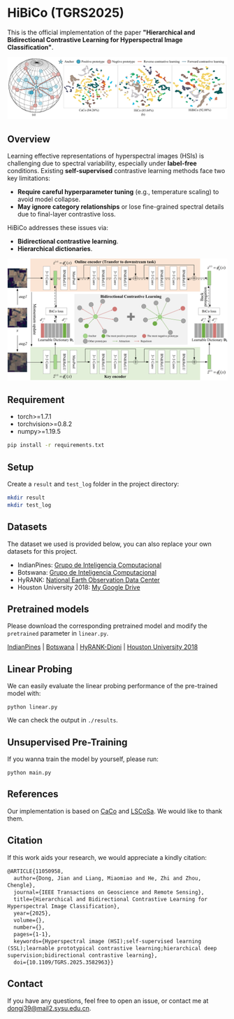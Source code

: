 # HiBiCo (TGRS2025)

This is the official implementation of the paper **"Hierarchical and Bidirectional Contrastive Learning for Hyperspectral Image Classification"**.

![HiBiCo_motivation](./HiBiCo_motivation.png "HiBiCo_motivation")
## Overview

Learning effective representations of hyperspectral images (HSIs) is challenging due to spectral variability, especially under **label-free** conditions. Existing **self-supervised** contrastive learning methods face two key limitations:

- **Require careful hyperparameter tuning** (e.g., temperature scaling) to avoid model collapse.
- **May ignore category relationships** or lose fine-grained spectral details due to final-layer contrastive loss.

HiBiCo addresses these issues via:
- **Bidirectional contrastive learning**.
- **Hierarchical dictionaries**.

![HiBiCo_graph](./HiBiCo_graph.png "HiBiCo_graph")

## Requirement
- torch>=1.7.1
- torchvision>=0.8.2
- numpy>=1.19.5
```bash
pip install -r requirements.txt
```

## Setup
Create a `result` and `test_log` folder in the project directory:
```bash
mkdir result
mkdir test_log
```

## Datasets
The dataset we used is provided below, you can also replace your own datasets for this project.
- IndianPines: [Grupo de Inteligencia Computacional](https://www.ehu.eus/ccwintco/index.php?title=Hyperspectral_Remote_Sensing_Scenes)
- Botswana: [Grupo de Inteligencia Computacional](https://www.ehu.eus/ccwintco/index.php?title=Hyperspectral_Remote_Sensing_Scenes)
- HyRANK: [National Earth Observation Data Center](https://www.noda.ac.cn/datasharing/datasetDetails/67c96f8cdf65e3259a9c9366)
- Houston University 2018: [My Google Drive](https://drive.google.com/drive/folders/1_WPFh2iOrCP0BZ6JbCKsq9eNbGj6fIqE?usp=drive_link)

## Pretrained models
Please download the corresponding pretrained model and modify the `pretrained` parameter in `linear.py`.

[IndianPines](https://drive.google.com/file/d/1zQ8nhpZaDyB5JYo4ERNp87Dp-N89ntly/view?usp=sharing) | [Botswana](https://drive.google.com/file/d/1VMIP_QUBUzHWi03Fuhz8oHtL-G4bG9pn/view?usp=sharing) | [HyRANK-Dioni](https://drive.google.com/file/d/1reaPW_EI37XX9OFuxVFSqfkgf93278vi/view?usp=sharing) | [Houston University 2018](https://drive.google.com/file/d/1KbARJFdgVNP5Q8CEf3NLuj1iPTHulbkI/view?usp=sharing)

## Linear Probing
We can easily evaluate the linear probing performance of the pre-trained model with:
```
python linear.py
```
We can check the output in `./results`.

## Unsupervised Pre-Training
If you wanna train the model by yourself, please run:
```
python main.py
```

## References
Our implementation is based on [CaCo](https://github.com/maple-research-lab/CaCo) and [LSCoSa](https://github.com/sakurashine/LSCoSa). We would like to thank them.

## Citation
If this work aids your research, we would appreciate a kindly citation:
```
@ARTICLE{11050958,
  author={Dong, Jian and Liang, Miaomiao and He, Zhi and Zhou, Chengle},
  journal={IEEE Transactions on Geoscience and Remote Sensing}, 
  title={Hierarchical and Bidirectional Contrastive Learning for Hyperspectral Image Classification}, 
  year={2025},
  volume={},
  number={},
  pages={1-1},
  keywords={Hyperspectral image (HSI);self-supervised learning (SSL);learnable prototypical contrastive learning;hierarchical deep supervision;bidirectional contrastive learning},
  doi={10.1109/TGRS.2025.3582963}}
```

## Contact
If you have any questions, feel free to open an issue, or contact me at dongj39@mail2.sysu.edu.cn.
